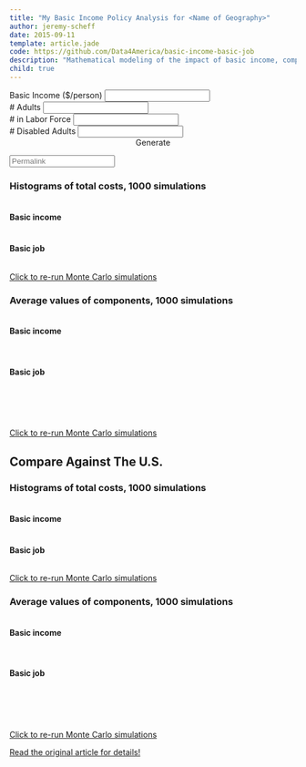 ```yaml
---
title: "My Basic Income Policy Analysis for <Name of Geography>"
author: jeremy-scheff
date: 2015-09-11
template: article.jade
code: https://github.com/Data4America/basic-income-basic-job
description: "Mathematical modeling of the impact of basic income, compared against if the government just gave everyone jobs."
child: true
---
```


<style>
  .bar rect {
    fill: steelblue;
    shape-rendering: crispEdges;
  }

  .axis path, .axis line {
    fill: none;
    stroke: #000;
    shape-rendering: crispEdges;
  }

  .tooltip {
    color: #888;
    height: 2em;
    margin-top: 1em;
  }
</style>

<form class="ui form">
  <div class="four fields">
    <div class="field">
      <label>Basic Income ($/person)</label>
      <input type="text" id="basicIncome">
    </div>
    <div class="field">
      <label># Adults</label>
      <input type="text" id="numAdults">
    </div>
    <div class="field">
      <label># in Labor Force</label>
      <input type="text" id="laborForce">
    </div>
    <div class="field">
      <label># Disabled Adults</label>
      <input type="text" id="disabledAdults">
    </div>
  </div>
  <center>
    <div class="ui button" id="recalculate">Generate</div>
  </center>
</form>

<p>
  <div class="ui form">
    <div class="field">
      <input type="text" id="permalink" placeholder="Permalink">
    </div>
  </div>
</p>

### Histograms of total costs, 1000 simulations

<div class="ui two column stackable grid">
  <div class="column">
    <h4>Basic income</h4>
    <div id="biHistCYO"></div>
  </div>
  <div class="column">
    <h4>Basic job</h4>
    <div id="bjHistCYO"></div>
  </div>
</div>

<a href="javascript:run('CYO')">Click to re-run Monte Carlo simulations</a>

### Average values of components, 1000 simulations

<div class="ui two column stackable grid">
  <div class="column" style="padding-bottom: 0">
    <h4>Basic income</h4>
    <table id="biBarsCYO"></table>
  </div>
  <div class="column" style="padding-bottom: 0">
    <h4>Basic job</h4>
    <table id="bjBarsCYO"></table>
  </div>
</div>
<div id="tooltipCYO" class="tooltip"></div>

<a href="javascript:run('CYO')">Click to re-run Monte Carlo simulations</a>

## Compare Against The U.S.

### Histograms of total costs, 1000 simulations

<div class="ui two column stackable grid">
  <div class="column">
    <h4>Basic income</h4>
    <div id="biHist"></div>
  </div>
  <div class="column">
    <h4>Basic job</h4>
    <div id="bjHist"></div>
  </div>
</div>

<a href="javascript:run()">Click to re-run Monte Carlo simulations</a>

### Average values of components, 1000 simulations

<div class="ui two column stackable grid">
  <div class="column" style="padding-bottom: 0">
    <h4>Basic income</h4>
    <table id="biBars"></table>
  </div>
  <div class="column" style="padding-bottom: 0">
    <h4>Basic job</h4>
    <table id="bjBars"></table>
  </div>
</div>
<div id="tooltip" class="tooltip"></div>

<a href="javascript:run()">Click to re-run Monte Carlo simulations</a>

<a href="..">Read the original article for details!</a>

<script type="text/javascript" src="https://cdnjs.cloudflare.com/ajax/libs/d3/3.5.6/d3.min.js"></script>
<script type="text/javascript" src="../basic-income-basic-job.js"></script>